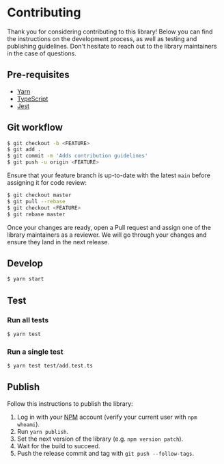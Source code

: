 # Contributing

Thank you for considering contributing to this library! Below you can find the instructions on the development process, as well as testing and publishing guidelines. Don't hesitate to reach out to the library maintainers in the case of questions.

## Pre-requisites

- [Yarn](https://classic.yarnpkg.com/)
- [TypeScript](https://www.typescriptlang.org/)
- [Jest](https://jestjs.io/)

## Git workflow

```bash
$ git checkout -b <FEATURE>
$ git add .
$ git commit -m 'Adds contribution guidelines'
$ git push -u origin <FEATURE>
```

Ensure that your feature branch is up-to-date with the latest `main` before assigning it for code review:

```bash
$ git checkout master
$ git pull --rebase
$ git checkout <FEATURE>
$ git rebase master
```

Once your changes are ready, open a Pull request and assign one of the library maintainers as a reviewer. We will go through your changes and ensure they land in the next release.

## Develop

```bash
$ yarn start
```

## Test

### Run all tests

```bash
$ yarn test
```

### Run a single test

```bash
$ yarn test test/add.test.ts
```

## Publish

Follow this instructions to publish the library:

1. Log in with your [NPM](http://npmjs.com/) account (verify your current user with `npm whoami`).
1. Run `yarn publish`.
1. Set the next version of the library (e.g. `npm version patch`).
1. Wait for the build to succeed.
1. Push the release commit and tag with `git push --follow-tags`.
